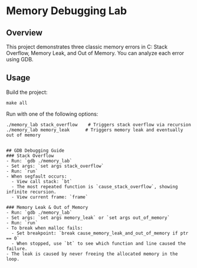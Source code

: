 # Memory Debugging Lab

## Overview
This project demonstrates three classic memory errors in C: Stack Overflow, Memory Leak, and Out of Memory. You can analyze each error using GDB.

## Usage
Build the project:
```
make all
```
Run with one of the following options:
```
./memory_lab stack_overflow    # Triggers stack overflow via recursion
./memory_lab memory_leak      # Triggers memory leak and eventually out of memory


## GDB Debugging Guide
### Stack Overflow
- Run: `gdb ./memory_lab`
- Set args: `set args stack_overflow`
- Run: `run`
- When segfault occurs:
  - View call stack: `bt`
  - The most repeated function is `cause_stack_overflow`, showing infinite recursion.
  - View current frame: `frame`

### Memory Leak & Out of Memory
- Run: `gdb ./memory_lab`
- Set args: `set args memory_leak` or `set args out_of_memory`
- Run: `run`
- To break when malloc fails:
  - Set breakpoint: `break cause_memory_leak_and_out_of_memory if ptr == 0`
  - When stopped, use `bt` to see which function and line caused the failure.
- The leak is caused by never freeing the allocated memory in the loop.

